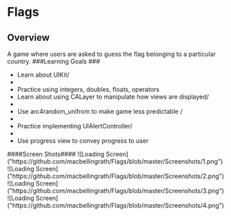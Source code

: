 # Flags #
## Overview ##
A game where users are asked to guess the flag belonging to a particular country. 
###Learning Goals ###
<ul>
    <li>Learn about UIKit/<li>
    <li>Practice using integers, doubles, floats, operators </li>
    <li>Learn about using CALayer to manipulate how views are displayed/<li>
    <li>Use arc4random_unifrom to make game less predictable /<li>
    <li>Practice implementing UIAlertController/<li>
    <li>Use progress view to convey progress to user </li> 
</ul>
####Screen Shots####
![Loading Screen]("https://github.com/macbellingrath/Flags/blob/master/Screenshots/1.png")
![Loading Screen]("https://github.com/macbellingrath/Flags/blob/master/Screenshots/2.png")
![Loading Screen]("https://github.com/macbellingrath/Flags/blob/master/Screenshots/3.png")
![Loading Screen]("https://github.com/macbellingrath/Flags/blob/master/Screenshots/4.png")
